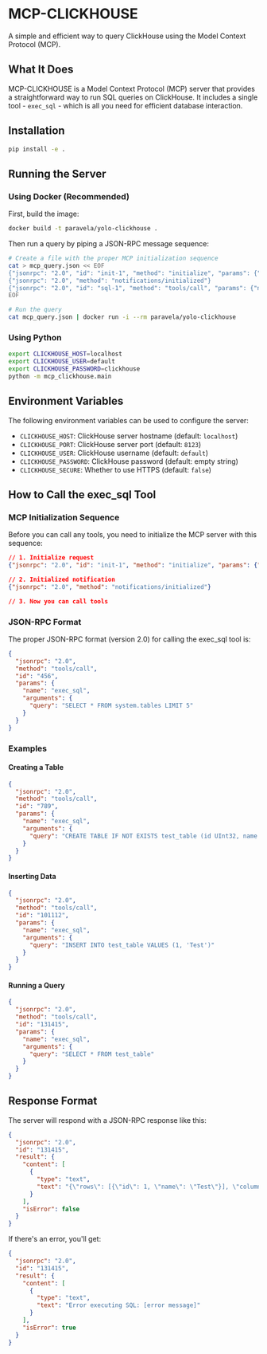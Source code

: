 # MCP-CLICKHOUSE

A simple and efficient way to query ClickHouse using the Model Context Protocol (MCP).

## What It Does

MCP-CLICKHOUSE is a Model Context Protocol (MCP) server that provides a straightforward way to run SQL queries on ClickHouse. It includes a single tool - `exec_sql` - which is all you need for efficient database interaction.

## Installation

```bash
pip install -e .
```

## Running the Server

### Using Docker (Recommended)

First, build the image:

```bash
docker build -t paravela/yolo-clickhouse .
```

Then run a query by piping a JSON-RPC message sequence:

```bash
# Create a file with the proper MCP initialization sequence
cat > mcp_query.json << EOF
{"jsonrpc": "2.0", "id": "init-1", "method": "initialize", "params": {"protocolVersion": "0.1.0", "capabilities": {}, "clientInfo": {"name": "test-client", "version": "1.0.0"}}}
{"jsonrpc": "2.0", "method": "notifications/initialized"}
{"jsonrpc": "2.0", "id": "sql-1", "method": "tools/call", "params": {"name": "exec_sql", "arguments": {"query": "SELECT 1 as test"}}}
EOF

# Run the query
cat mcp_query.json | docker run -i --rm paravela/yolo-clickhouse
```

### Using Python

```bash
export CLICKHOUSE_HOST=localhost
export CLICKHOUSE_USER=default
export CLICKHOUSE_PASSWORD=clickhouse
python -m mcp_clickhouse.main
```

## Environment Variables

The following environment variables can be used to configure the server:

- `CLICKHOUSE_HOST`: ClickHouse server hostname (default: `localhost`)
- `CLICKHOUSE_PORT`: ClickHouse server port (default: `8123`)
- `CLICKHOUSE_USER`: ClickHouse username (default: `default`)
- `CLICKHOUSE_PASSWORD`: ClickHouse password (default: empty string)
- `CLICKHOUSE_SECURE`: Whether to use HTTPS (default: `false`)

## How to Call the exec_sql Tool

### MCP Initialization Sequence

Before you can call any tools, you need to initialize the MCP server with this sequence:

```json
// 1. Initialize request
{"jsonrpc": "2.0", "id": "init-1", "method": "initialize", "params": {"protocolVersion": "0.1.0", "capabilities": {}, "clientInfo": {"name": "test-client", "version": "1.0.0"}}}

// 2. Initialized notification
{"jsonrpc": "2.0", "method": "notifications/initialized"}

// 3. Now you can call tools
```

### JSON-RPC Format

The proper JSON-RPC format (version 2.0) for calling the exec_sql tool is:

```json
{
  "jsonrpc": "2.0",
  "method": "tools/call",
  "id": "456",
  "params": {
    "name": "exec_sql",
    "arguments": {
      "query": "SELECT * FROM system.tables LIMIT 5"
    }
  }
}
```

### Examples

#### Creating a Table

```json
{
  "jsonrpc": "2.0",
  "method": "tools/call",
  "id": "789",
  "params": {
    "name": "exec_sql",
    "arguments": {
      "query": "CREATE TABLE IF NOT EXISTS test_table (id UInt32, name String) ENGINE = MergeTree() ORDER BY id"
    }
  }
}
```

#### Inserting Data

```json
{
  "jsonrpc": "2.0",
  "method": "tools/call",
  "id": "101112",
  "params": {
    "name": "exec_sql",
    "arguments": {
      "query": "INSERT INTO test_table VALUES (1, 'Test')"
    }
  }
}
```

#### Running a Query

```json
{
  "jsonrpc": "2.0",
  "method": "tools/call",
  "id": "131415",
  "params": {
    "name": "exec_sql",
    "arguments": {
      "query": "SELECT * FROM test_table"
    }
  }
}
```

## Response Format

The server will respond with a JSON-RPC response like this:

```json
{
  "jsonrpc": "2.0",
  "id": "131415",
  "result": {
    "content": [
      {
        "type": "text",
        "text": "{\"rows\": [{\"id\": 1, \"name\": \"Test\"}], \"columns\": [\"id\", \"name\"]}"
      }
    ],
    "isError": false
  }
}
```

If there's an error, you'll get:

```json
{
  "jsonrpc": "2.0",
  "id": "131415",
  "result": {
    "content": [
      {
        "type": "text",
        "text": "Error executing SQL: [error message]"
      }
    ],
    "isError": true
  }
}
```